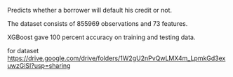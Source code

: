 Predicts whether a borrower will default his credit or not. 

The dataset consists of 855969 observations and 73 features.

XGBoost gave 100 percent accuracy on training and testing data.

for dataset
https://drive.google.com/drive/folders/1W2gU2nPvQwLMX4m_LpmkGd3exuwzGiSI?usp=sharing
